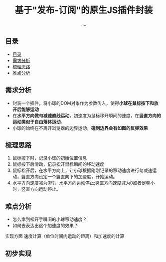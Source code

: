 <div align="center">
  <h1>基于"发布-订阅"的原生JS插件封装</h1>
  <p>....</p>
</div>

## 目录

- [目录](#目录)
- [需求分析](#需求分析)
- [梳理思路](#梳理思路)
- [难点分析](#难点分析)

## 需求分析

  - 封装一个插件，将小球的DOM对象作为参数传入，使得**小球在鼠标按下和放开后能够运动**
  - 在**水平方向做匀减速直线运动**，初速度为鼠标移开瞬间的速度，在**竖直方向的运动类似于自由落体运动**。
  - 小球的始终在不离开浏览器的边界运动，**碰到边界会有如图的反弹效果**


## 梳理思路

  1. 鼠标按下时，记录小球的初始位置信息
  2. 鼠标按下后滑动，记录松开鼠标瞬间的移动速度
  3. 鼠标松开后，在水平方向上，让小球根据刚刚记录的移动速度进行匀减速运动，竖直方向设定一个竖直向下的加速度，开始运动。
  4. 水平方向速度减为0时，水平方向运动停止;竖直方向速度减为0或者足够小时，竖直方向运动停止。

## 难点分析
  
  - 怎么拿到松开手瞬间的小球移动速度？
  - 如何去表达出这个加速度的效果？

  实现方面
  速度计算（单位时间内运动的距离）和加速度的计算

## 初步实现

  


